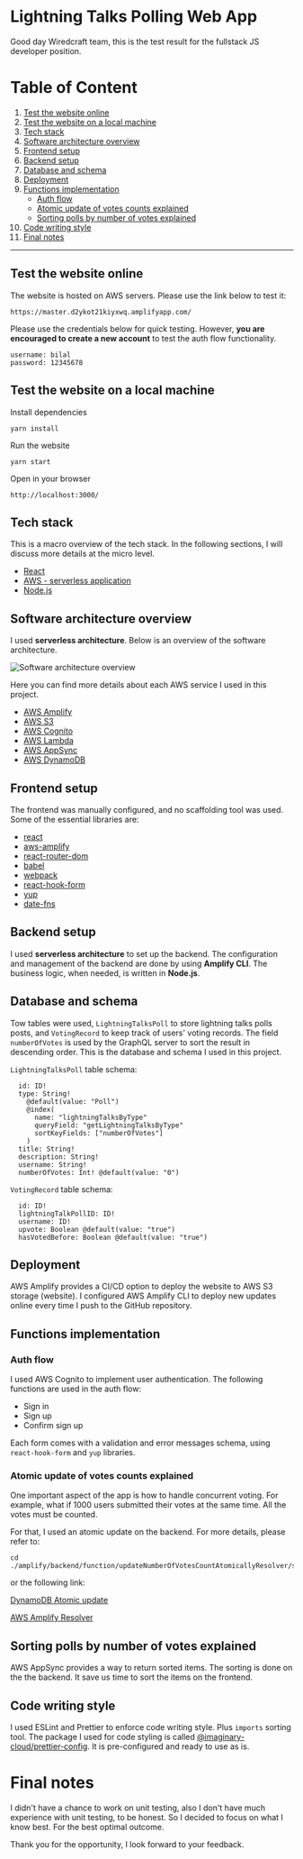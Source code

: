 # Lightning Talks Polling Web App

Good day Wiredcraft team, this is the test result for the fullstack JS developer position.

# Table of Content

1. [Test the website online](#test-the-website-online)
2. [Test the website on a local machine](#test-the-website-on-a-local-machine)
3. [Tech stack](#tech-stack)
4. [Software architecture overview](#software-architecture-overview)
5. [Frontend setup](#frontend-setup)
6. [Backend setup](#backend-setup)
7. [Database and schema](#database-and-schema)
8. [Deployment](#deployment)
9. [Functions implementation](#functions-implementation)
   - [Auth flow](#auth-flow)
   - [Atomic update of votes counts explained](#atomic-update-of-votes-counts-explained)
   - [Sorting polls by number of votes explained](#sorting-polls-by-number-of-votes-explained)
10. [Code writing style](#code-writing-style)
11. [Final notes](#final-notes)

___

## Test the website online

The website is hosted on AWS servers. Please use the link below to test it:

```
https://master.d2ykot21kiyxwq.amplifyapp.com/
```

Please use the credentials below for quick testing. However, **you are encouraged to create a new account** to test the auth flow functionality.

```
username: bilal
password: 12345678
```

## Test the website on a local machine

Install dependencies

```
yarn install
```

Run the website

```
yarn start
```

Open in your browser

```
http://localhost:3000/
```

## Tech stack

This is a macro overview of the tech stack. In the following sections, I will discuss more details at the micro level.

- [React](https://reactjs.org/)
- [AWS - serverless application](https://aws.amazon.com/serverless/)
- [Node.js](https://nodejs.dev/)

## Software architecture overview

I used **serverless architecture**. Below is an overview of the software architecture.

![Software architecture overview](https://bilal-cloud.s3.ap-northeast-1.amazonaws.com/assets/software-architecture-overview.jpg)

Here you can find more details about each AWS service I used in this project.

- [AWS Amplify](https://docs.amplify.aws/)
- [AWS S3](https://aws.amazon.com/s3/)
- [AWS Cognito](https://aws.amazon.com/cognito/)
- [AWS Lambda](https://aws.amazon.com/lambda/)
- [AWS AppSync](https://aws.amazon.com/appsync/)
- [AWS DynamoDB](https://aws.amazon.com/dynamodb/)

## Frontend setup

The frontend was manually configured, and no scaffolding tool was used. Some of the essential libraries are:

- [react](https://reactjs.org/)
- [aws-amplify](https://docs.amplify.aws/)
- [react-router-dom](https://reactrouter.com/)
- [babel](https://babeljs.io/)
- [webpack](https://webpack.js.org/)
- [react-hook-form](https://react-hook-form.com/)
- [yup](https://github.com/jquense/yup)
- [date-fns](https://date-fns.org/)

## Backend setup

I used **serverless architecture** to set up the backend. The configuration and management of the backend are done by using **Amplify CLI**. The business logic, when needed, is written in **Node.js**.

## Database and schema

Tow tables were used, `LightningTalksPoll` to store lightning talks polls posts, and `VotingRecord` to keep track of users' voting records. The field `numberOfVotes` is used by the GraphQL server to sort the result in descending order.  This is the database and schema I used in this project.

`LightningTalksPoll` table schema:

```
  id: ID!
  type: String!
    @default(value: "Poll")
    @index(
      name: "lightningTalksByType"
      queryField: "getLightningTalksByType"
      sortKeyFields: ["numberOfVotes"]
    )
  title: String!
  description: String!
  username: String!
  numberOfVotes: Int! @default(value: "0")
```

`VotingRecord` table schema:

```
  id: ID!
  lightningTalkPollID: ID!
  username: ID!
  upvote: Boolean @default(value: "true")
  hasVotedBefore: Boolean @default(value: "true")
```

## Deployment

AWS Amplify provides a CI/CD option to deploy the website to AWS S3 storage (website). I configured AWS Amplify CLI to deploy new updates online every time I push to the GitHub repository.

## Functions implementation

### Auth flow

I used AWS Cognito to implement user authentication. The following functions are used in the auth flow:

- Sign in
- Sign up
- Confirm sign up

Each form comes with a validation and error messages schema, using `react-hook-form` and `yup` libraries.

### Atomic update of votes counts explained

One important aspect of the app is how to handle concurrent voting. For example, what if 1000 users submitted their votes at the same time. All the votes must be counted.

For that, I used an atomic update on the backend. For more details, please refer to:

```
cd ./amplify/backend/function/updateNumberOfVotesCountAtomicallyResolver/src/index.js
```

or the following link:

[DynamoDB Atomic update](https://docs.aws.amazon.com/amazondynamodb/latest/developerguide/WorkingWithItems.html)

[AWS Amplify Resolver](https://docs.amplify.aws/cli-legacy/graphql-transformer/resolvers/)

## Sorting polls by number of votes explained

AWS AppSync provides a way to return sorted items. The sorting is done on the the backend. It save us time to sort the items on the frontend.

## Code writing style

I used ESLint and Prettier to enforce code writing style. Plus `imports` sorting tool. The package I used for code styling is called [@imaginary-cloud/prettier-config](https://www.npmjs.com/package/@imaginary-cloud/prettier-config). It is pre-configured and ready to use as is.

# Final notes

I didn't have a chance to work on unit testing, also I don't have much experience with unit testing, to be honest. So I decided to focus on what I know best. For the best optimal outcome.

Thank you for the opportunity, I look forward to your feedback.
